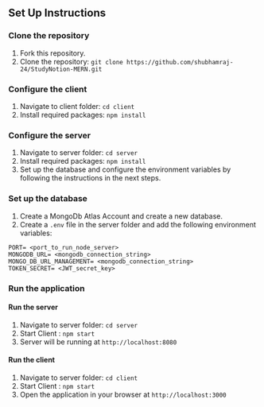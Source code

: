 ## Set Up Instructions

### Clone the repository
1. Fork this repository.
2. Clone the repository: `git clone https://github.com/shubhamraj-24/StudyNotion-MERN.git`

### Configure the client

1. Navigate to client folder: `cd client`
2. Install required packages: `npm install`

### Configure the server

1. Navigate to server folder: `cd server`
2. Install required packages: `npm install`
3. Set up the database and configure the environment variables by following the instructions in the next steps.

### Set up the database

1. Create a MongoDb Atlas Account and create a new database.
2. Create a `.env` file in the server folder and add the following environment variables:

```
PORT= <port_to_run_node_server>
MONGODB_URL= <mongodb_connection_string>
MONGO_DB_URL_MANAGEMENT= <mongodb_connection_string>
TOKEN_SECRET= <JWT_secret_key>

```

### Run the application

#### Run the server

1. Navigate to server folder: `cd server`
2. Start Client : `npm start`
3. Server will be running at `http://localhost:8080`

#### Run the client

1. Navigate to server folder: `cd client`
2. Start Client : `npm start`
3. Open the application in your browser at `http://localhost:3000`
